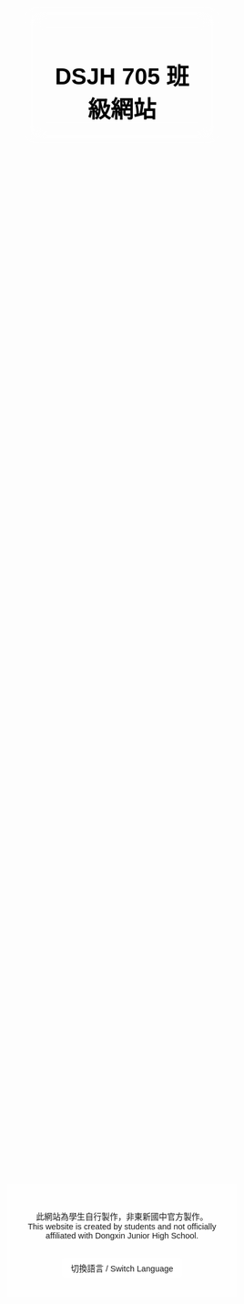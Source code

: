 <html lang="zh-Hant">
<head>
  <meta charset="UTF-8" />
  <meta name="viewport" content="width=device-width, initial-scale=1.0" />
  <title>DSJH 705 班級網站</title>
  <link href="https://fonts.googleapis.com/css2?family=Noto+Sans+TC:wght@400;700&display=swap" rel="stylesheet" />
  <style>
    * {
      box-sizing: border-box;
      font-family: 'Noto Sans TC', sans-serif;
      margin: 0;
      padding: 0;
      scroll-behavior: smooth;
    }

    body {
      background-image: url('https://images.unsplash.com/photo-1506744038136-46273834b3fb');
      background-size: cover;
      background-position: center;
      min-height: 100vh;
      color: #333;
    }

    header {
      backdrop-filter: blur(16px) saturate(180%);
      -webkit-backdrop-filter: blur(16px) saturate(180%);
      background-color: rgba(255, 255, 255, 0.3);
      border-radius: 16px;
      border: 1px solid rgba(255, 255, 255, 0.125);
      text-align: center;
      padding: 2rem;
      margin: 2rem;
      color: #000;
    }

    h1 {
      font-size: 2.5rem;
    }

    .section {
      max-width: 800px;
      margin: 4rem auto;
      background: rgba(255, 255, 255, 0.85);
      padding: 2rem;
      border-radius: 12px;
      box-shadow: 0 4px 10px rgba(0,0,0,0.2);
      opacity: 0;
      transform: translateY(50px);
      transition: all 1s ease;
    }

    .section.visible {
      opacity: 1;
      transform: translateY(0);
    }

    footer {
      text-align: center;
      padding: 2rem;
      background-color: rgba(255,255,255,0.8);
      font-size: 0.9rem;
      margin-top: 2rem;
    }

    .lang-switcher {
      background: rgba(255,255,255,0.8);
      padding: 0.5rem 1rem;
      border-radius: 8px;
      cursor: pointer;
      display: inline-block;
      margin-top: 1rem;
    }

    #photo-list img {
      max-width: 100%;
      border-radius: 8px;
      margin-top: 1rem;
    }

    table {
      width: 100%;
      border-collapse: collapse;
      margin-top: 1rem;
    }

    th, td {
      border: 1px solid #999;
      padding: 8px;
      text-align: center;
    }

    th {
      background-color: #f0f0f0;
    }

    ul {
      list-style-type: disc;
      padding-left: 1.5rem;
      margin-top: 1rem;
    }
  </style>
</head>
<body>
  <header>
    <h1 id="title">DSJH 705 班級網站</h1>
  </header>

  <section class="section" id="schedule">
    <h2>課表 / Class Schedule</h2>
    <table>
      <thead>
        <tr>
          <th>星期</th>
          <th colspan="9">課程</th>
        </tr>
      </thead>
      <tbody>
        <tr>
          <td>星期一</td>
          <td>閱讀</td>
          <td>表演</td>
          <td>國文</td>
          <td>數學</td>
          <td>午餐/午休</td>
          <td>自然科學</td>
          <td>家政</td>
          <td>生活科技</td>
          <td>英文複習</td>
        </tr>
        <tr>
          <td>星期二</td>
          <td>健康</td>
          <td>體育</td>
          <td>童軍</td>
          <td>國文</td>
          <td>午餐/午休</td>
          <td>音樂</td>
          <td>作家</td>
          <td>數學</td>
          <td>數學複習</td>
        </tr>
        <tr>
          <td>星期三</td>
          <td>閩南語</td>
          <td>自然科學</td>
          <td>輔導</td>
          <td>地理</td>
          <td>午餐/午休</td>
          <td>視覺</td>
          <td>國文</td>
          <td>英文</td>
          <td>國文複習</td>
        </tr>
        <tr>
          <td>星期四</td>
          <td>國文</td>
          <td>FUN學</td>
          <td>數學</td>
          <td>自然科學</td>
          <td>午餐/午休</td>
          <td>資訊科技</td>
          <td>歷史</td>
          <td>英文</td>
          <td>自然複習</td>
        </tr>
        <tr>
          <td>星期五</td>
          <td>英文</td>
          <td>國文</td>
          <td>公民</td>
          <td>體育</td>
          <td>午餐/午休</td>
          <td>班會</td>
          <td>數學</td>
          <td>社團</td>
          <td>社團</td>
        </tr>
      </tbody>
    </table>
  </section>

  <section class="section" id="leaders">
    <h2>班級幹部 / Class Leaders</h2>
    <ul>
      <li>班長 / Class Leader: 12號</li>
      <li>副班長 / Vice Leader: 2號</li>
      <li>風紀股長 / Discipline Leader: 21號</li>
      <li>副風紀股長 / Vice Discipline Leader: 3號</li>
      <li>總務股長 / General Affairs Leader: 24號</li>
      <li>副總務股長 / Vice General Affairs Leader: 23號</li>
      <li>衛生股長 / Health Leader: 17號</li>
      <li>學藝股長 / Academic Affairs Leader: 7號</li>
      <li>導師秘書 / Homeroom Secretary: N/A</li>
      <li>午餐股長 / Lunch Leader: 5號</li>
      <li>輔導股長 / Guidance Leader: 10號</li>
      <li>康樂股長 / Recreation Leader: 18號</li>
    </ul>
  </section>

  <section class="section" id="important">
    <h2>重要事項 / Important Notices</h2>
    <p>目前無內容 / No content yet</p>
  </section>

  <section class="section" id="photos">
    <h2>照片專區 / Photo Gallery</h2>
    <p>目前無內容 / No content yet</p>
  </section>

  <footer>
    <p>此網站為學生自行製作，非東新國中官方製作。<br />This website is created by students and not officially affiliated with Dongxin Junior High School.</p>
    <div class="lang-switcher" onclick="toggleLang()">切換語言 / Switch Language</div>
  </footer>

  <script>
    const sections = document.querySelectorAll('.section');
    const observer = new IntersectionObserver(entries => {
      entries.forEach(entry => {
        if (entry.isIntersecting) {
          entry.target.classList.add('visible');
        }
      });
    }, {
      threshold: 0.1
    });

    sections.forEach(section => {
      observer.observe(section);
    });

    let currentLang = 'zh';
    function toggleLang() {
      currentLang = currentLang === 'zh' ? 'en' : 'zh';

      document.querySelector('#title').textContent =
        currentLang === 'zh' ? 'DSJH 705 班級網站' : 'DSJH 705 Class Website';

      document.querySelector('#leaders h2').textContent =
        currentLang === 'zh' ? '班級幹部 / Class Leaders' : 'Class Leaders / 班級幹部';

      document.querySelector('#important h2').textContent =
        currentLang === 'zh' ? '重要事項 / Important Notices' : 'Important Notices / 重要事項';

      document.querySelector('#important p').textContent =
        currentLang === 'zh' ? '目前無內容 / No content yet' : 'No content yet / 目前無內容';

      document.querySelector('#photos h2').textContent =
        currentLang === 'zh' ? '照片專區 / Photo Gallery' : 'Photo Gallery / 照片專區';

      document.querySelector('#photos p').textContent =
        currentLang === 'zh' ? '目前無內容 / No content yet' : 'No content yet / 目前無內容';

      document.querySelector('footer p').innerHTML =
        currentLang === 'zh'
          ? '此網站為學生自行製作，非東新國中官方製作。<br />This website is created by students and not officially affiliated with Dongxin Junior High School.'
          : 'This website is created by students and not officially affiliated with Dongxin Junior High School.<br />此網站為學生自行製作，非東新國中官方製作。';
    }
  </script>
</body>
</html>

